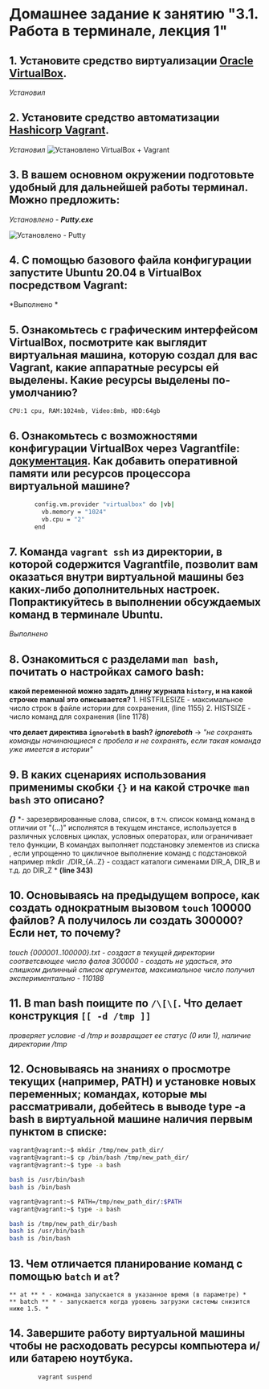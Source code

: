 # Домашнее задание к занятию "3.1. Работа в терминале, лекция 1"

## 1. Установите средство виртуализации [Oracle VirtualBox](https://www.virtualbox.org/).
 *Установил*
## 2. Установите средство автоматизации [Hashicorp Vagrant](https://www.vagrantup.com/).
 *Установил*
![Установлено VirtualBox + Vagrant](./1.png)
## 3. В вашем основном окружении подготовьте удобный для дальнейшей работы терминал. Можно предложить:
 *Установлено -* ***Putty.exe***

![Установлено - Putty](./2.png)

## 4. С помощью базового файла конфигурации запустите Ubuntu 20.04 в VirtualBox посредством Vagrant:
*Выполнено *

## 5. Ознакомьтесь с графическим интерфейсом VirtualBox, посмотрите как выглядит виртуальная машина, которую создал для вас Vagrant, какие аппаратные ресурсы ей выделены. Какие ресурсы выделены по-умолчанию?
	CPU:1 cpu, RAM:1024mb, Video:8mb, HDD:64gb

## 6. Ознакомьтесь с возможностями конфигурации VirtualBox через Vagrantfile: [документация](https://www.vagrantup.com/docs/providers/virtualbox/configuration.html). Как добавить оперативной памяти или ресурсов процессора виртуальной машине?
```bash
	   config.vm.provider "virtualbox" do |vb|
		 vb.memory = "1024"
		 vb.cpu = "2"
	   end
```

## 7. Команда `vagrant ssh` из директории, в которой содержится Vagrantfile, позволит вам оказаться внутри виртуальной машины без каких-либо дополнительных настроек. Попрактикуйтесь в выполнении обсуждаемых команд в терминале Ubuntu.
*Выполнено*

## 8. Ознакомиться с разделами `man bash`, почитать о настройках самого bash:
**какой переменной можно задать длину журнала `history`, и на какой строчке manual это описывается?**
    1. HISTFILESIZE - максимальное число строк в файле истории для сохранения, (line 1155)
    2. HISTSIZE - число команд для сохранения (line 1178)
	
**что делает директива `ignoreboth` в bash?**
***ignoreboth*** -> *"не сохранять команды начинающиеся с пробела и не сохранять, если такая команда уже имеется в истории"*

## 9. В каких сценариях использования применимы скобки `{}` и на какой строчке `man bash` это описано?
***{}*** *- зарезервированные слова, список, в т.ч. список команд команд в отличии от "(...)" исполнятся в текущем инстансе, используется в различных условных циклах, условных операторах, или ограничивает тело функции, В командах выполняет подстановку элементов из списка , если упрощенно то  цикличное выполнение команд с подстановкой например mkdir ./DIR_{A..Z} - создаст каталоги сименами DIR_A, DIR_B и т.д. до DIR_Z *
**(line 343)**

## 10. Основываясь на предыдущем вопросе, как создать однократным вызовом `touch` 100000 файлов? А получилось ли создать 300000? Если нет, то почему?
*touch {000001..100000}.txt - создаст в текущей директории соответсвющее число фалов*
*300000 - создать не удасться, это слишком дилинный список аргументов, максимальное число получил экспериментально - 110188*

## 11. В man bash поищите по `/\[\[`. Что делает конструкция `[[ -d /tmp ]]`
*проверяет условие -d /tmp и возвращает ее статус (0 или 1), наличие директории /tmp*

## 12. Основываясь на знаниях о просмотре текущих (например, PATH) и установке новых переменных; командах, которые мы рассматривали, добейтесь в выводе type -a bash в виртуальной машине наличия первым пунктом в списке:
```bash
vagrant@vagrant:~$ mkdir /tmp/new_path_dir/
vagrant@vagrant:~$ cp /bin/bash /tmp/new_path_dir/
vagrant@vagrant:~$ type -a bash

bash is /usr/bin/bash
bash is /bin/bash
```

```bash
vagrant@vagrant:~$ PATH=/tmp/new_path_dir/:$PATH
vagrant@vagrant:~$ type -a bash

bash is /tmp/new_path_dir/bash
bash is /usr/bin/bash
bash is /bin/bash
```

## 13. Чем отличается планирование команд с помощью `batch` и `at`?
	** at ** * - команда запускается в указанное время (в параметре) *
	** batch ** * - запускается когда уровень загрузки системы снизится ниже 1.5. *

## 14. Завершите работу виртуальной машины чтобы не расходовать ресурсы компьютера и/или батарею ноутбука.
```PowerShell
		vagrant suspend
```
